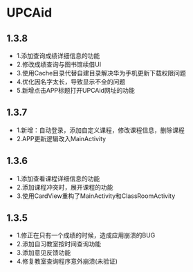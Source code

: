 # UPCAid

## 1.3.8

+ 1.添加查询成绩详细信息的功能
+ 2.修改成绩查询与图书馆续借UI
+ 3.使用Cache目录代替自建目录解决华为手机更新下载权限问题
+ 4.优化因名字太长，导致显示不全的问题
+ 5.新增点击APP标题打开UPCAid网址的功能

## 1.3.7

+ 1.新增：自动登录，添加自定义课程，修改课程信息，删除课程
+ 2.APP更新逻辑改入MainActivity

## 1.3.6

+ 1.添加查看课程详细信息的功能
+ 2.添加课程冲突时，展开课程的功能
+ 3.使用CardView重构了MainActivity和ClassRoomActivity

## 1.3.5

+ 1.修正在只有一个成绩的时候，造成应用崩溃的BUG
+ 2.添加自习教室按时间查询功能
+ 3.添加意见反馈功能
+ 4.修复教室查询程序意外崩溃(未验证)
